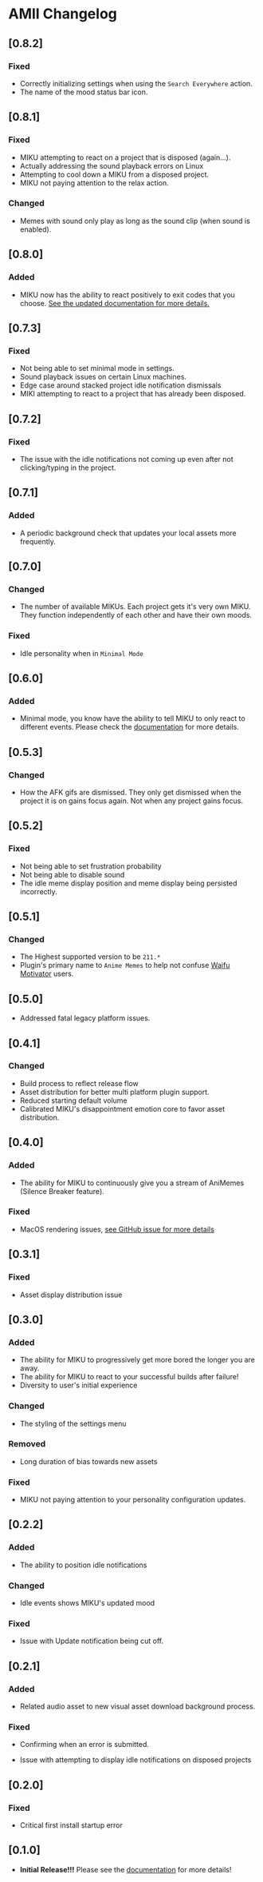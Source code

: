 <!-- Keep a Changelog guide -> https://keepachangelog.com -->

# AMII Changelog

## [0.8.2]

### Fixed
- Correctly initializing settings when using the `Search Everywhere` action.
- The name of the mood status bar icon.

## [0.8.1]

### Fixed
- MIKU attempting to react on a project that is disposed (again...).
- Actually addressing the sound playback errors on Linux
- Attempting to cool down a MIKU from a disposed project.
- MIKU not paying attention to the relax action.

### Changed
- Memes with sound only play as long as the sound clip (when sound is enabled).

## [0.8.0]

### Added

- MIKU now has the ability to react positively to exit codes that you choose.
[See the updated documentation for more details.](https://github.com/Unthrottled/AMII#exit-codes)

## [0.7.3]

### Fixed

- Not being able to set minimal mode in settings.
- Sound playback issues on certain Linux machines.
- Edge case around stacked project idle notification dismissals
- MIKI attempting to react to a project that has already been disposed.

## [0.7.2]

### Fixed

- The issue with the idle notifications not coming up even after not clicking/typing in the project.

## [0.7.1]

### Added

- A periodic background check that updates your local assets more frequently.

## [0.7.0]

### Changed

- The number of available MIKUs. Each project gets it's very own MIKU.
  They function independently of each other and have their own moods.

### Fixed

- Idle personality when in `Minimal Mode`

## [0.6.0]

### Added

- Minimal mode, you know have the ability to tell MIKU to only react to different events.
Please check the <a href="https://github.com/Unthrottled/AMII#minimal-mode">documentation</a> for more details.

## [0.5.3]

### Changed

- How the AFK gifs are dismissed. They only get dismissed when the project it is on gains focus again. Not when any project gains focus.

## [0.5.2]

### Fixed

- Not being able to set frustration probability
- Not being able to disable sound
- The idle meme display position and meme display being persisted incorrectly.

## [0.5.1]

### Changed

- The Highest supported version to be `211.*`
- Plugin's primary name to `Anime Memes` to help not confuse [Waifu Motivator](https://plugins.jetbrains.com/plugin/13381-waifu-motivator) users.

## [0.5.0]

- Addressed fatal legacy platform issues.

## [0.4.1]

### Changed
- Build process to reflect release flow
- Asset distribution for better multi platform plugin support.
- Reduced starting default volume
- Calibrated MIKU's disappointment emotion core to favor asset distribution.

## [0.4.0]

### Added
- The ability for MIKU to continuously give you a stream of AniMemes (Silence Breaker feature).

### Fixed
- MacOS rendering issues, [see GitHub issue for more details](https://github.com/Unthrottled/AMII/issues/44)

## [0.3.1]

### Fixed
- Asset display distribution issue

## [0.3.0]

### Added
- The ability for MIKU to progressively get more bored the longer you are away.
- The ability for MIKU to react to your successful builds after failure!
- Diversity to user's initial experience

### Changed
- The styling of the settings menu

### Removed
- Long duration of bias towards new assets

### Fixed

- MIKU not paying attention to your personality configuration updates.

## [0.2.2]
### Added
- The ability to position idle notifications

### Changed
- Idle events shows MIKU's updated mood

### Fixed
- Issue with Update notification being cut off.

## [0.2.1]

### Added
- Related audio asset to new visual asset download background process.

### Fixed
- Confirming when an error is submitted.

- Issue with attempting to display idle notifications on disposed projects

## [0.2.0]

### Fixed
- Critical first install startup error

## [0.1.0]

- **Initial Release!!!** Please see the <a href="https://github.com/Unthrottled/AMII#documentation">
documentation</a> for more details!
